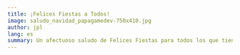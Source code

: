 ```yaml
---
title: ¡Felices Fiestas a Todos!
image: saludo_navidad_papagamedev-750x410.jpg
author: jpl
lang: es
summary: Un afectuoso saludo de Felices Fiestas para todos los que tienen a la paternidad y a la familia como uno de los pilares más grandes de sus vidas.
---
```

